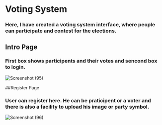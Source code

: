 # Voting System
### Here, I have created a voting system interface, where people can participate and contest for the elections.

## Intro Page
### First box shows participents and their votes and sencond box to login.

![Screenshot (95)](https://user-images.githubusercontent.com/62931444/98941785-0b5a3680-2513-11eb-8731-239988a9dffa.png)

##Register Page
### User can register here. He can be praticipent or a voter and there is also a facility to upload his image or party symbol.

![Screenshot (96)](https://user-images.githubusercontent.com/62931444/98956094-a3611b80-2525-11eb-826d-c745be3b1336.png)

